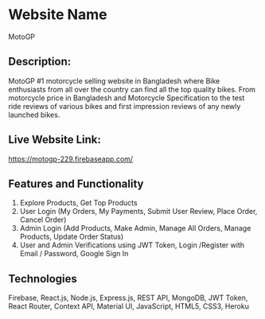 # Website Name

MotoGP

## Description:
MotoGP #1 motorcycle selling website in Bangladesh where Bike enthusiasts from all over the country can find all the top quality bikes. 
From motorcycle price in Bangladesh and Motorcycle Specification to the test ride reviews of various bikes and first impression reviews of any newly launched bikes.


## Live Website Link:

https://motogp-229.firebaseapp.com/ 

## Features and Functionality

1. Explore Products, Get Top Products
2. User Login (My Orders, My Payments, Submit User Review, Place Order, Cancel Order)
3. Admin Login (Add Products, Make Admin, Manage All Orders, Manage Products, Update Order Status)
4. User and Admin Verifications using JWT Token, Login /Register with Email / Password, Google Sign In

## Technologies
Firebase, React.js, Node.js, Express.js, REST API, MongoDB, JWT Token, React Router, Context API, Material UI, JavaScript, HTML5, CSS3, Heroku